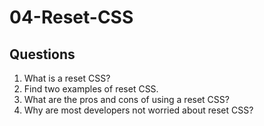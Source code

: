 # 04-Reset-CSS

## Questions

1. What is a reset CSS? 
2. Find two examples of reset CSS.
3. What are the pros and cons of using a reset CSS?
4. Why are most developers not worried about reset CSS?